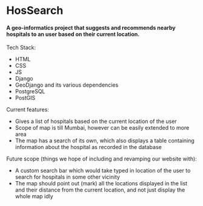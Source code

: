 # HosSearch

#### A geo-informatics project that suggests and recommends nearby hospitals to an user based on their current location. 

Tech Stack:
- HTML
- CSS
- JS
- Django
- GeoDjango and its various dependencies
- PostgreSQL
- PostGIS

Current features:
- Gives a list of hospitals based on the current location of the user
- Scope of map is till Mumbai, however can be easily extended to more area
- The map has a search of its own, which also displays a table containing information about the hospital as recorded in the database

Future scope (things we hope of including and revamping our website with):
- A custom search bar which would take typed in location of the user to search for hospitals in some other vicinity
- The map should point out (mark) all the locations displayed in the list and their distance from the current location, and not just display the whole map idly
